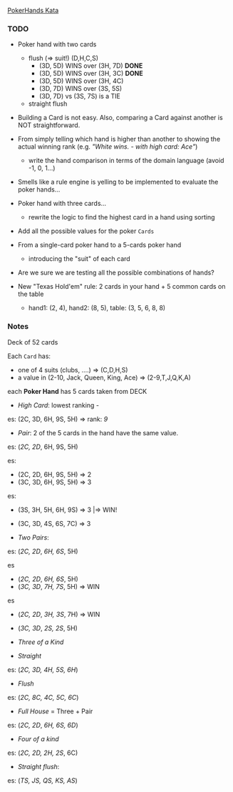 [PokerHands Kata](http://codingdojo.org/kata/PokerHands/)

### TODO

* Poker hand with two cards
    - flush (=> suit!) (D,H,C,S)
        - (3D, 5D) WINS over (3H, 7D) **DONE**
        - (3D, 5D) WINS over (3H, 3C) **DONE**
        - (3D, 5D) WINS over (3H, 4C)
        - (3D, 7D) WINS over (3S, 5S)
        - (3D, 7D) vs (3S, 7S) is a TIE
    - straight flush

* Building a Card is not easy. Also, comparing a Card against another is NOT straightforward.
 
* From simply telling which hand is higher than another to showing the actual winning rank (e.g. _"White wins. - with high card: Ace"_)
    * write the hand comparison in terms of the domain language (avoid -1, 0, 1...)

* Smells like a rule engine is yelling to be implemented to evaluate the poker hands...

* Poker hand with three cards...
    * rewrite the logic to find the highest card in a hand using sorting

* Add all the possible values for the poker `Cards`

* From a single-card poker hand to a 5-cards poker hand
    * introducing the "suit" of each card

* Are we sure we are testing all the possible combinations of hands?

* New "Texas Hold'em" rule: 2 cards in your hand + 5 common cards on the table
    - hand1: (2, 4), hand2: (8, 5), table: (3, 5, 6, 8, 8) 
     
    
### Notes

Deck of 52 cards

Each `Card` has:

* one of 4 suits (clubs, ....) => (C,D,H,S)
* a value in (2-10, Jack, Queen, King, Ace) => (2-9,T,J,Q,K,A)

each **Poker Hand** has 5 cards taken from DECK

* *High Card*: lowest ranking - 

es:  (2C, 3D, 6H, 9S, 5H) => rank: *9*

* *Pair*: 2 of the 5 cards in the hand have the same value. 

es: (*2C, 2D*, 6H, 9S, 5H) 

es:  

* (2C, 2D, 6H, 9S, 5H) => 2
* (3C, 3D, 6H, 9S, 5H) => 3

es:  

* (3S, 3H, 5H, 6H, 9S) => 3  |=> WIN! 
* (3C, 3D, 4S, 6S, 7C) => 3  

* *Two Pairs*: 

es: (*2C, 2D*, *6H, 6S*, 5H) 

es

* (*2C, 2D*, *6H, 6S*, 5H) 
* (*3C, 3D*, *7H, 7S*, 5H)  => WIN

es

* (*2C, 2D*, *3H, 3S*, 7H)  => WIN 
* (*3C, 3D*, *2S, 2S*, 5H)

* *Three of a Kind*

* *Straight*

es: (*2C, 3D, 4H, 5S, 6H*) 

* *Flush*

es: (*2C, 8C, 4C, 5C, 6C*) 

* *Full House* = Three + Pair

es: (*2C, 2D*, *6H, 6S, 6D*) 

* *Four of a kind*

es: (*2C, 2D, 2H, 2S*, 6C) 

* *Straight flush*:

es: (*TS, JS, QS, KS, AS*) 


